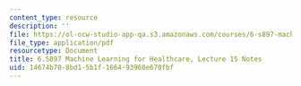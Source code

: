 ```yaml
---
content_type: resource
description: ''
file: https://ol-ocw-studio-app-qa.s3.amazonaws.com/courses/6-s897-machine-learning-for-healthcare-spring-2019/14674b708bd15b1f166493960e670fbf_MIT6_S897S19_lec15note.pdf
file_type: application/pdf
resourcetype: Document
title: 6.S897 Machine Learning for Healthcare, Lecture 15 Notes
uid: 14674b70-8bd1-5b1f-1664-93960e670fbf
---
```

